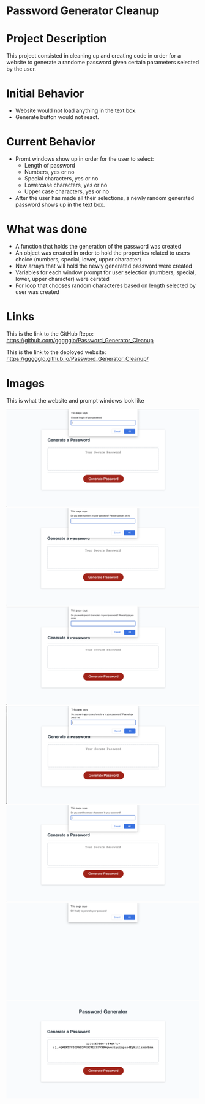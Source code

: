# Password Generator Cleanup

# Project Description
This project consisted in cleaning up and creating code in order for a website to generate a randome password given certain parameters selected by the user.

# Initial Behavior
- Website would not load anything in the text box.
- Generate button would not react.

# Current Behavior 
- Promt windows show up in order for the user to select:
    - Length of password
    - Numbers, yes or no
    - Special characters, yes or no
    - Lowercase characters, yes or no
    - Upper case characters, yes or no
- After the user has made all their selections, a newly random generated password shows up in the text box.

# What was done
- A function that holds the generation of the password was created
- An object was created in order to hold the properties related to users choice (numbers, special, lower, upper character)
- New arrays that will hold the newly generated password were created
- Variables for each window prompt for user selection (numbers, special, lower, upper character) were cerated
- For loop that chooses random characteres based on length selected by user was created


# Links

This is the link to the GitHub Repo: https://github.com/ggggglo/Password_Generator_Cleanup

This is the link to the deployed website: https://ggggglo.github.io/Password_Generator_Cleanup/

# Images

This is what the website and prompt windows look like

![Site part 1](./assets/images/1.png)
![Site part 2](./assets/images/2.png)
![Site part 3](./assets/images/3.png)
![Site part 4](./assets/images/4.png)
![Site part 5](./assets/images/5.png)
![Site part 6](./assets/images/6.png)
![Site part 7](./assets/images/7.png)

